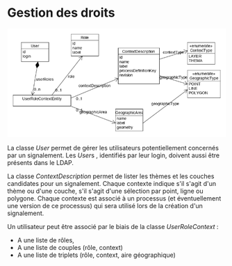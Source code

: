 # Gestion des droits 

![Gestion des contextes et des droits](configuration/user-role.png)

La classe *User* permet de gérer les utilisateurs potentiellement concernés par un signalement.
Les *User*s , identifiés par leur login, doivent aussi être présents dans le LDAP.

La classe *ContextDescription* permet de lister les thèmes et les couches candidates pour un signalement.
Chaque contexte indique s'il s'agit d'un thème ou d'une couche, s'il s'agit d'une sélection par point, ligne ou polygone.
Chaque contexte est associé à un processus (et éventuellement une version de ce processus) qui sera utilisé lors de la création d'un signalement.

Un utilisateur peut être associé par le biais de la classe *UserRoleContext* :
* A une liste de rôles, 
* A une liste de couples (rôle, context)
* A une liste de triplets (rôle, context, aire géographique)